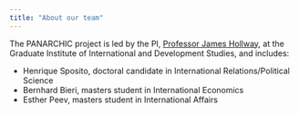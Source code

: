 ```yaml
---
title: "About our team"
---
```


The PANARCHIC project is led by the PI, [Professor James Hollway](https://jameshollway.com), 
at the Graduate Institute of International and Development Studies,
and includes:

- Henrique Sposito, doctoral candidate in International Relations/Political Science
- Bernhard Bieri, masters student in International Economics
- Esther Peev, masters student in International Affairs

